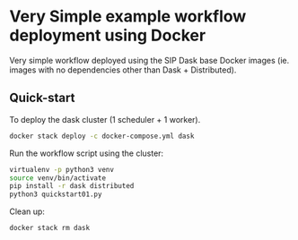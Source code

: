 # Very Simple example workflow deployment using Docker

Very simple workflow deployed using the SIP Dask base Docker images
(ie. images with no dependencies other than Dask + Distributed).

## Quick-start

To deploy the dask cluster (1 scheduler + 1 worker).

```bash
docker stack deploy -c docker-compose.yml dask
```

Run the workflow script using the cluster:

```bash
virtualenv -p python3 venv
source venv/bin/activate
pip install -r dask distributed
python3 quickstart01.py
```

Clean up:

```bash
docker stack rm dask
```